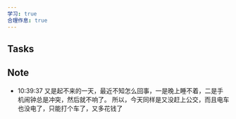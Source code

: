 ```yaml
---
学习: true
合理作息: true
---
```


## Tasks

## Note

- 10:39:37 
	又是起不来的一天，最近不知怎么回事，一是晚上睡不着，二是手机闹钟总是冲突，然后就不响了。
	所以，今天同样是又没赶上公交，而且电车也没电了，只能打个车了，又多花钱了 